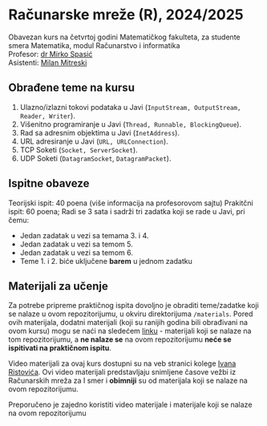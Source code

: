 # Računarske mreže (R), 2024/2025

Obavezan kurs na četvrtoj godini Matematičkog fakulteta, za studente smera Matematika, modul Računarstvo i informatika\
Profesor: [dr Mirko Spasić](https://poincare.matf.bg.ac.rs/~mirko.spasic/)\
Asistenti: [Milan Mitreski](http://poincare.matf.bg.ac.rs/~milan.mitreski)

## Obrađene teme na kursu

1. Ulazno/izlazni tokovi podataka u Javi (`InputStream, OutputStream, Reader, Writer`).
2. Višenitno programiranje u Javi (`Thread, Runnable, BlockingQueue`).
3. Rad sa adresnim objektima u Javi (`InetAddress`).
4. URL adresiranje u Javi (`URL, URLConnection`).
5. TCP Soketi (`Socket, ServerSocket`).
6. UDP Soketi (`DatagramSocket`, `DatagramPacket`).

## Ispitne obaveze

Teorijski ispit: 40 poena (više informacija na profesorovom sajtu)
Prakitčni ispit: 60 poena; Radi se 3 sata i sadrži tri zadatka koji se rade u Javi, pri čemu:
- Jedan zadatak u vezi sa temama 3. i 4.
- Jedan zadatak u vezi sa temom 5.
- Jedan zadatak u vezi sa temom 6.
- Teme 1. i 2. biće uključene **barem** u jednom zadatku

## Materijali za učenje

Za potrebe pripreme praktičnog ispita dovoljno je obraditi teme/zadatke koji se nalaze u ovom repozitorijumu, u okviru direktorijuma `/materials`. Pored ovih materijala, dodatni materijali (koji su ranijih godina bili obrađivani na ovom kursu) mogu se naći na sledećem [linku](https://github.com/MATF-Computer-Networks/RM-materials/tree/latest-4r) - materijali koji se nalaze na tom repozitorijumu, a **ne nalaze se** na ovom repozitorijumu **neće se ispitivati na praktičnom ispitu**.

Video materijali za ovaj kurs dostupni su na veb stranici kolege [Ivana Ristovića](https://matf.ristovic.net/courses/rm/). Ovi video materijali predstavljaju snimljene časove vežbi iz Računarskih mreža za I smer i **obimniji** su od materijala koji se nalaze na ovom repozitorijumu.

Preporučeno je zajedno koristiti video materijale i materijale koji se nalaze na ovom repozitorijumu
